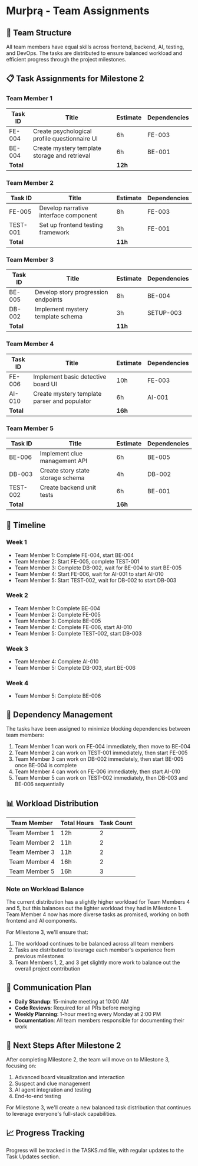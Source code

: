 # Murþrą - Team Assignments

## 👥 Team Structure

All team members have equal skills across frontend, backend, AI, testing, and DevOps. The tasks are distributed to ensure balanced workload and efficient progress through the project milestones.

## 📋 Task Assignments for Milestone 2

### Team Member 1
| Task ID | Title | Estimate | Dependencies |
|---------|-------|----------|-------------|
| FE-004 | Create psychological profile questionnaire UI | 6h | FE-003 |
| BE-004 | Create mystery template storage and retrieval | 6h | BE-001 |
| **Total** | | **12h** | |

### Team Member 2
| Task ID | Title | Estimate | Dependencies |
|---------|-------|----------|-------------|
| FE-005 | Develop narrative interface component | 8h | FE-003 |
| TEST-001 | Set up frontend testing framework | 3h | FE-001 |
| **Total** | | **11h** | |

### Team Member 3
| Task ID | Title | Estimate | Dependencies |
|---------|-------|----------|-------------|
| BE-005 | Develop story progression endpoints | 8h | BE-004 |
| DB-002 | Implement mystery template schema | 3h | SETUP-003 |
| **Total** | | **11h** | |

### Team Member 4
| Task ID | Title | Estimate | Dependencies |
|---------|-------|----------|-------------|
| FE-006 | Implement basic detective board UI | 10h | FE-003 |
| AI-010 | Create mystery template parser and populator | 6h | AI-001 |
| **Total** | | **16h** | |

### Team Member 5
| Task ID | Title | Estimate | Dependencies |
|---------|-------|----------|-------------|
| BE-006 | Implement clue management API | 6h | BE-005 |
| DB-003 | Create story state storage schema | 4h | DB-002 |
| TEST-002 | Create backend unit tests | 6h | BE-001 |
| **Total** | | **16h** | |

## 📅 Timeline

### Week 1
- Team Member 1: Complete FE-004, start BE-004
- Team Member 2: Start FE-005, complete TEST-001
- Team Member 3: Complete DB-002, wait for BE-004 to start BE-005
- Team Member 4: Start FE-006, wait for AI-001 to start AI-010
- Team Member 5: Start TEST-002, wait for DB-002 to start DB-003

### Week 2
- Team Member 1: Complete BE-004
- Team Member 2: Complete FE-005
- Team Member 3: Complete BE-005
- Team Member 4: Complete FE-006, start AI-010
- Team Member 5: Complete TEST-002, start DB-003

### Week 3
- Team Member 4: Complete AI-010
- Team Member 5: Complete DB-003, start BE-006

### Week 4
- Team Member 5: Complete BE-006

## 🔄 Dependency Management

The tasks have been assigned to minimize blocking dependencies between team members:

1. Team Member 1 can work on FE-004 immediately, then move to BE-004
2. Team Member 2 can work on TEST-001 immediately, then start FE-005
3. Team Member 3 can work on DB-002 immediately, then start BE-005 once BE-004 is complete
4. Team Member 4 can work on FE-006 immediately, then start AI-010
5. Team Member 5 can work on TEST-002 immediately, then DB-003 and BE-006 sequentially

## 📊 Workload Distribution

| Team Member | Total Hours | Task Count |
|-------------|-------------|------------|
| Team Member 1 | 12h | 2 |
| Team Member 2 | 11h | 2 |
| Team Member 3 | 11h | 2 |
| Team Member 4 | 16h | 2 |
| Team Member 5 | 16h | 3 |

### Note on Workload Balance

The current distribution has a slightly higher workload for Team Members 4 and 5, but this balances out the lighter workload they had in Milestone 1. Team Member 4 now has more diverse tasks as promised, working on both frontend and AI components.

For Milestone 3, we'll ensure that:
1. The workload continues to be balanced across all team members
2. Tasks are distributed to leverage each member's experience from previous milestones
3. Team Members 1, 2, and 3 get slightly more work to balance out the overall project contribution

## 📝 Communication Plan

- **Daily Standup**: 15-minute meeting at 10:00 AM
- **Code Reviews**: Required for all PRs before merging
- **Weekly Planning**: 1-hour meeting every Monday at 2:00 PM
- **Documentation**: All team members responsible for documenting their work

## 🚀 Next Steps After Milestone 2

After completing Milestone 2, the team will move on to Milestone 3, focusing on:

1. Advanced board visualization and interaction
2. Suspect and clue management
3. AI agent integration and testing
4. End-to-end testing

For Milestone 3, we'll create a new balanced task distribution that continues to leverage everyone's full-stack capabilities.

## 📈 Progress Tracking

Progress will be tracked in the TASKS.md file, with regular updates to the Task Updates section.
